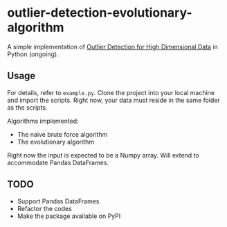 # outlier-detection-evolutionary-algorithm

A simple implementation of [Outlier Detection for High Dimensional Data](http://www.charuaggarwal.net/outl.pdf) in Python (ongoing).

## Usage

For details, refer to `example.py`. Clone the project into your local machine and import the scripts. Right now, your data must reside in the same folder as the scripts.

Algorithms implemented:

* The naive brute force algorithm
* The evolutionary algorithm

Right now the input is expected to be a Numpy array. Will extend to accommodate Pandas DataFrames.

## TODO

* Support Pandas DataFrames
* Refactor the codes
* Make the package available on PyPI
